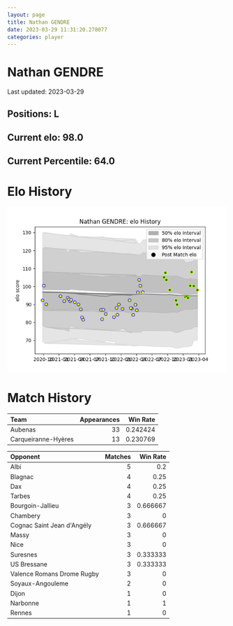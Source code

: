 ```yaml
---  
layout: page  
title: Nathan GENDRE  
date: 2023-03-29 11:31:20.278077  
categories: player  
---
```

# Nathan GENDRE


Last updated: 2023-03-29
## Positions: L

## Current elo: 98.0

## Current Percentile: 64.0

# Elo History


![elo history](history_NathanGENDRE.png)
# Match History


| Team                |   Appearances |   Win Rate |
|:--------------------|--------------:|-----------:|
| Aubenas             |            33 |   0.242424 |
| Carqueiranne-Hyères |            13 |   0.230769 |

| Opponent                   |   Matches |   Win Rate |
|:---------------------------|----------:|-----------:|
| Albi                       |         5 |   0.2      |
| Blagnac                    |         4 |   0.25     |
| Dax                        |         4 |   0.25     |
| Tarbes                     |         4 |   0.25     |
| Bourgoin-Jallieu           |         3 |   0.666667 |
| Chambery                   |         3 |   0        |
| Cognac Saint Jean d'Angély |         3 |   0.666667 |
| Massy                      |         3 |   0        |
| Nice                       |         3 |   0        |
| Suresnes                   |         3 |   0.333333 |
| US Bressane                |         3 |   0.333333 |
| Valence Romans Drome Rugby |         3 |   0        |
| Soyaux-Angouleme           |         2 |   0        |
| Dijon                      |         1 |   0        |
| Narbonne                   |         1 |   1        |
| Rennes                     |         1 |   0        |